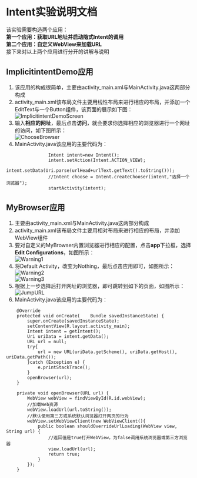 # Intent实验说明文档
该实验需要构造两个应用：</br>
**第一个应用：获取URL地址并启动隐式Intent的调用**</br>
**第二个应用：自定义WebView来加载URL**</br>
接下来对以上两个应用进行分开的讲解与说明
## ImplicitintentDemo应用
1. 该应用的构成很简单，主要由activity_main.xml与MainActivity.java这两部分构成
2. activity_main.xml该布局文件主要用线性布局来进行相应的布局，并添加一个EditText与一个Button组件，该页面的展示如下图：</br>
![ImplicitintentDemoScreen](https://github.com/ysw990312/AndroidPrograms/blob/master/Practice4/Picture/ImplicitintentDemoScreen.png)
3. 输入**相应的网址**，最后点击**访问**，就会要求你选择相应的浏览器进行一个网址的访问，如下图所示：</br>
![ChooseBrowser](https://github.com/ysw990312/AndroidPrograms/blob/master/Practice4/Picture/ChooseBrowser.png)
4. MainActivity.java该应用的主要代码为：
```
                Intent intent=new Intent();
                intent.setAction(Intent.ACTION_VIEW);
                intent.setData(Uri.parse(urlHead+urlText.getText().toString()));
                //Intent choose = Intent.createChooser(intent,"选择一个浏览器");
                startActivity(intent);
```
## MyBrowser应用
1. 主要由activity_main.xml与MainActivity.java这两部分构成
2. activity_main.xml该布局文件主要用相对布局来进行相应的布局，并添加WebView组件
3. 要对自定义的MyBrowser内置浏览器进行相应的配置，点击**app**下拉框，选择**Edit Configurations**，如图所示：</br>
![Warning1](https://github.com/ysw990312/AndroidPrograms/blob/master/Practice4/Picture/Warning1.png)
4. 将Default Activity，改变为Nothing，最后点击应用即可，如图所示：</br>
![Warning2](https://github.com/ysw990312/AndroidPrograms/blob/master/Practice4/Picture/Warning2.png)</br>
![Warning3](https://github.com/ysw990312/AndroidPrograms/blob/master/Practice4/Picture/Warning3.png)
5. 根据上一步选择后打开网址的浏览器，即可跳转到如下的页面，如图所示：</br>
![JumpURL](https://github.com/ysw990312/AndroidPrograms/blob/master/Practice4/Picture/JumpURL.png)
6. MainActivity.java该应用的主要代码为：
```
    @Override
    protected void onCreate(    Bundle savedInstanceState) {
        super.onCreate(savedInstanceState);
        setContentView(R.layout.activity_main);
        Intent intent = getIntent();
        Uri uriData = intent.getData();
        URL url = null;
        try{
            url = new URL(uriData.getScheme(), uriData.getHost(), uriData.getPath());
        }catch (Exception e) {
            e.printStackTrace();
        }
        openBrowser(url);
    }

    private void openBrowser(URL url) {
        WebView webView = findViewById(R.id.webView);
        //加载Web资源
        webView.loadUrl(url.toString());
        //默认使用第三方或系统默认浏览器打开网页的行为
        webView.setWebViewClient(new WebViewClient(){
            public boolean shouldOverrideUrlLoading(WebView view, String url) {
                //返回值是true打开WebView，为false调用系统浏览器或第三方浏览器
                view.loadUrl(url);
                return true;
            }
        });
    }
```
